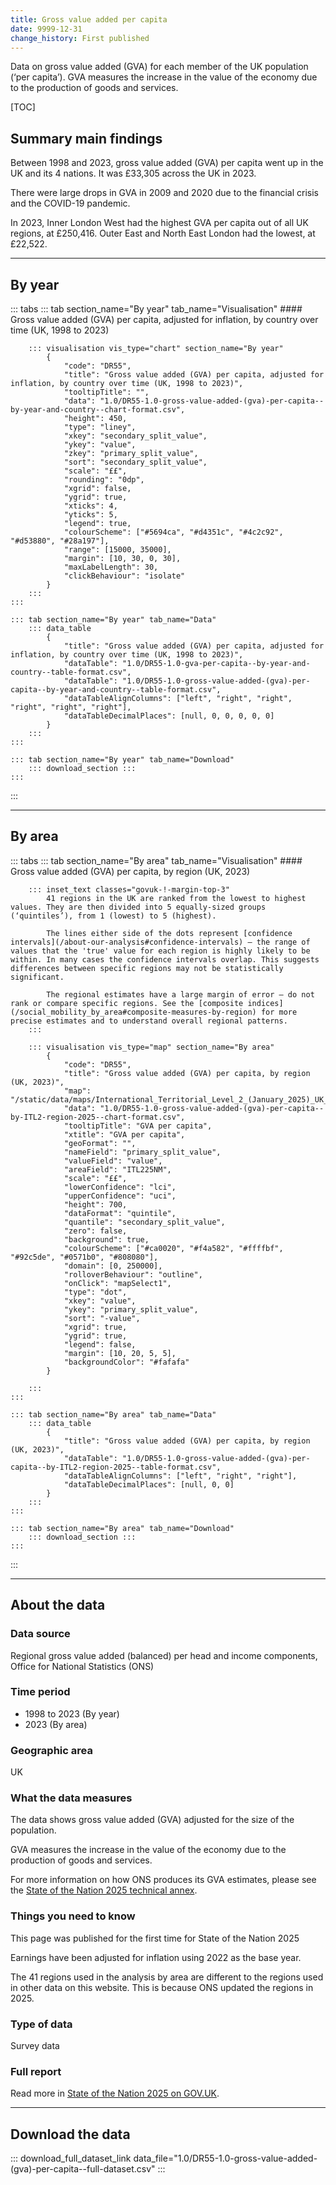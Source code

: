 ```yaml
---
title: Gross value added per capita
date: 9999-12-31
change_history: First published
---
```

Data on gross value added (GVA) for each member of the UK population (‘per capita’). GVA measures the increase in the value of the economy due to the production of goods and services.

[TOC]

## Summary main findings

Between 1998 and 2023, gross value added (GVA) per capita went up in the UK and its 4 nations. It was £33,305 across the UK in 2023.

There were large drops in GVA in 2009 and 2020 due to the financial crisis and the COVID-19 pandemic. 

In 2023, Inner London West had the highest GVA per capita out of all UK regions, at £250,416. Outer East and North East London had the lowest, at £22,522. 

---

## By year

::: tabs
    ::: tab section_name="By year" tab_name="Visualisation"
        #### Gross value added (GVA) per capita, adjusted for inflation, by country over time (UK, 1998 to 2023)

        ::: visualisation vis_type="chart" section_name="By year"
            {
                "code": "DR55",
                "title": "Gross value added (GVA) per capita, adjusted for inflation, by country over time (UK, 1998 to 2023)",
                "tooltipTitle": "",
                "data": "1.0/DR55-1.0-gross-value-added-(gva)-per-capita--by-year-and-country--chart-format.csv",
                "height": 450,
                "type": "liney",
                "xkey": "secondary_split_value",
                "ykey": "value",
                "zkey": "primary_split_value",
                "sort": "secondary_split_value",
                "scale": "££",
                "rounding": "0dp",
                "xgrid": false,
                "ygrid": true,
                "xticks": 4,
                "yticks": 5,
                "legend": true,
                "colourScheme": ["#5694ca", "#d4351c", "#4c2c92", "#d53880", "#28a197"],
                "range": [15000, 35000],
                "margin": [10, 30, 0, 30],
                "maxLabelLength": 30,
                "clickBehaviour": "isolate"
            }
        :::
    :::

    ::: tab section_name="By year" tab_name="Data"
        ::: data_table
            {
                "title": "Gross value added (GVA) per capita, adjusted for inflation, by country over time (UK, 1998 to 2023)",
                "dataTable": "1.0/DR55-1.0-gva-per-capita--by-year-and-country--table-format.csv",
                "dataTable": "1.0/DR55-1.0-gross-value-added-(gva)-per-capita--by-year-and-country--table-format.csv",
                "dataTableAlignColumns": ["left", "right", "right", "right", "right", "right"],
                "dataTableDecimalPlaces": [null, 0, 0, 0, 0, 0]
            }
        :::
    :::

    ::: tab section_name="By year" tab_name="Download"
        ::: download_section :::
    :::
:::

---

## By area

::: tabs
    ::: tab section_name="By area" tab_name="Visualisation"
        #### Gross value added (GVA) per capita, by region (UK, 2023)
        
        ::: inset_text classes="govuk-!-margin-top-3"
            41 regions in the UK are ranked from the lowest to highest values. They are then divided into 5 equally-sized groups (‘quintiles’), from 1 (lowest) to 5 (highest).
            
            The lines either side of the dots represent [confidence intervals](/about-our-analysis#confidence-intervals) – the range of values that the 'true' value for each region is highly likely to be within. In many cases the confidence intervals overlap. This suggests differences between specific regions may not be statistically significant.
            
            The regional estimates have a large margin of error – do not rank or compare specific regions. See the [composite indices](/social_mobility_by_area#composite-measures-by-region) for more precise estimates and to understand overall regional patterns.
        :::

        ::: visualisation vis_type="map" section_name="By area"
            {
                "code": "DR55",
                "title": "Gross value added (GVA) per capita, by region (UK, 2023)",
                "map": "/static/data/maps/International_Territorial_Level_2_(January_2025)_UK_BUC.json",
                "data": "1.0/DR55-1.0-gross-value-added-(gva)-per-capita--by-ITL2-region-2025--chart-format.csv",
                "tooltipTitle": "GVA per capita",
                "xtitle": "GVA per capita",
                "geoFormat": "",
                "nameField": "primary_split_value",
                "valueField": "value",
                "areaField": "ITL225NM",
                "scale": "££",
                "lowerConfidence": "lci",
                "upperConfidence": "uci",
                "height": 700,
                "dataFormat": "quintile",
                "quantile": "secondary_split_value",
                "zero": false,
                "background": true,
                "colourScheme": ["#ca0020", "#f4a582", "#ffffbf", "#92c5de", "#0571b0", "#808080"],
                "domain": [0, 250000],
                "rolloverBehaviour": "outline",
                "onClick": "mapSelect1",
                "type": "dot",
                "xkey": "value",
                "ykey": "primary_split_value",
                "sort": "-value",
                "xgrid": true,
                "ygrid": true,
                "legend": false,
                "margin": [10, 20, 5, 5],
                "backgroundColor": "#fafafa"
            }
                
        :::
    :::

    ::: tab section_name="By area" tab_name="Data"
        ::: data_table
            {
                "title": "Gross value added (GVA) per capita, by region (UK, 2023)",
                "dataTable": "1.0/DR55-1.0-gross-value-added-(gva)-per-capita--by-ITL2-region-2025--table-format.csv",
                "dataTableAlignColumns": ["left", "right", "right"],
                "dataTableDecimalPlaces": [null, 0, 0]
            }
        :::
    :::

    ::: tab section_name="By area" tab_name="Download"
        ::: download_section :::
    :::
:::

---

## About the data

### Data source
Regional gross value added (balanced) per head and income components, Office for National Statistics (ONS)

### Time period
* 1998 to 2023 (By year)
* 2023 (By area)

### Geographic area
UK

### What the data measures
The data shows gross value added (GVA) adjusted for the size of the population.
 
GVA measures the increase in the value of the economy due to the production of goods and services. 

For more information on how ONS produces its GVA estimates, please see the [State of the Nation 2025 technical annex](). 

### Things you need to know
This page was published for the first time for State of the Nation 2025

Earnings have been adjusted for inflation using 2022 as the base year.

The 41 regions used in the analysis by area are different to the regions used in other data on this website. This is because ONS updated the regions in 2025.

### Type of data
Survey data

### Full report
Read more in [State of the Nation 2025 on GOV.UK]().

---

## Download the data

::: download_full_dataset_link data_file="1.0/DR55-1.0-gross-value-added-(gva)-per-capita--full-dataset.csv" :::
